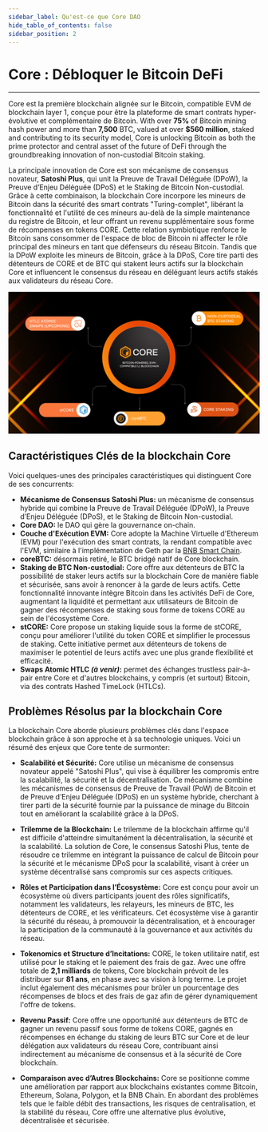 ```yaml
---
sidebar_label: Qu'est-ce que Core DAO
hide_table_of_contents: false
sidebar_position: 2
---
```


# Core : Débloquer le Bitcoin DeFi

---

Core est la première blockchain alignée sur le Bitcoin, compatible EVM de blockchain layer 1, conçue pour être la plateforme de smart contrats hyper-évolutive et complémentaire de Bitcoin. With over **75%** of Bitcoin mining hash power and more than **7,500** BTC, valued at over **$560 million**, staked and contributing to its security model, Core is unlocking Bitcoin as both the prime protector and central asset of the future of DeFi through the groundbreaking innovation of non-custodial Bitcoin staking.

La principale innovation de Core est son mécanisme de consensus novateur, **Satoshi Plus**, qui unit la Preuve de Travail Déléguée (DPoW), la Preuve d’Enjeu Déléguée (DPoS) et le Staking de Bitcoin Non-custodial. Grâce à cette combinaison, la blockchain Core incorpore les mineurs de Bitcoin dans la sécurité des smart contrats "Turing-complet", libérant la fonctionnalité et l'utilité de ces mineurs au-delà de la simple maintenance du registre de Bitcoin, et leur offrant un revenu supplémentaire sous forme de récompenses en tokens CORE. Cette relation symbiotique renforce le Bitcoin sans consommer de l'espace de bloc de Bitcoin ni affecter le rôle principal des mineurs en tant que défenseurs du réseau Bitcoin. Tandis que la DPoW exploite les mineurs de Bitcoin, grâce à la DPoS, Core tire parti des détenteurs de CORE et de BTC qui stakent leurs actifs sur la blockchain Core et influencent le consensus du réseau en déléguant leurs actifs stakés aux validateurs du réseau Core.

![core-products](../../../../../../static/img/Core_Products.png)

## Caractéristiques Clés de la blockchain Core

Voici quelques-unes des principales caractéristiques qui distinguent Core de ses concurrents:

- **Mécanisme de Consensus Satoshi Plus:** un mécanisme de consensus hybride qui combine la Preuve de Travail Déléguée (DPoW), la Preuve d’Enjeu Déléguée (DPoS), et le Staking de Bitcoin Non-custodial.
- **Core DAO:** le DAO qui gère la gouvernance on-chain.
- **Couche d'Exécution EVM:** Core adopte la Machine Virtuelle d'Ethereum (EVM) pour l'exécution des smart contrats, la rendant compatible avec l'EVM, similaire à l'implémentation de Geth par la [BNB Smart Chain](https://github.com/bnb-chain/bsc).
- **coreBTC:** désormais retiré, le BTC bridgé natif de Core blockchain.
- **Staking de BTC Non-custodial:** Core offre aux détenteurs de BTC la possibilité de staker leurs actifs sur la blockchain Core de manière fiable et sécurisée, sans avoir à renoncer à la garde de leurs actifs. Cette fonctionnalité innovante intègre Bitcoin dans les activités DeFi de Core, augmentant la liquidité et permettant aux utilisateurs de Bitcoin de gagner des récompenses de staking sous forme de tokens CORE au sein de l'écosystème Core.
- **stCORE:** Core propose un staking liquide sous la forme de stCORE, conçu pour améliorer l'utilité du token CORE et simplifier le processus de staking. Cette initiative permet aux détenteurs de tokens de maximiser le potentiel de leurs actifs avec une plus grande flexibilité et efficacité.
- **Swaps Atomic HTLC _(à venir)_:** permet des échanges trustless pair-à-pair entre Core et d'autres blockchains, y compris (et surtout) Bitcoin, via des contrats Hashed TimeLock (HTLCs).

## Problèmes Résolus par la blockchain Core

La blockchain Core aborde plusieurs problèmes clés dans l'espace blockchain grâce à son approche et à sa technologie uniques. Voici un résumé des enjeux que Core tente de surmonter:

- **Scalabilité et Sécurité:** Core utilise un mécanisme de consensus novateur appelé "Satoshi Plus", qui vise à équilibrer les compromis entre la scalabilité, la sécurité et la décentralisation. Ce mécanisme combine les mécanismes de consensus de Preuve de Travail (PoW) de Bitcoin et de Preuve d’Enjeu Déléguée (DPoS) en un système hybride, cherchant à tirer parti de la sécurité fournie par la puissance de minage du Bitcoin tout en améliorant la scalabilité grâce à la DPoS.

- **Trilemme de la Blockchain:** Le trilemme de la blockchain affirme qu'il est difficile d'atteindre simultanément la décentralisation, la sécurité et la scalabilité. La solution de Core, le consensus Satoshi Plus, tente de résoudre ce trilemme en intégrant la puissance de calcul de Bitcoin pour la sécurité et le mécanisme DPoS pour la scalabilité, visant à créer un système décentralisé sans compromis sur ces aspects critiques.

- **Rôles et Participation dans l’Écosystème:** Core est conçu pour avoir un écosystème où divers participants jouent des rôles significatifs, notamment les validateurs, les relayeurs, les mineurs de BTC, les détenteurs de CORE, et les vérificateurs. Cet écosystème vise à garantir la sécurité du réseau, à promouvoir la décentralisation, et à encourager la participation de la communauté à la gouvernance et aux activités du réseau.

- **Tokenomics et Structure d’Incitations:** CORE, le token utilitaire natif, est utilisé pour le staking et le paiement des frais de gaz. Avec une offre totale de **2,1 milliards** de tokens, Core blockchain prévoit de les distribuer sur **81 ans**, en phase avec sa vision à long terme. Le projet inclut également des mécanismes pour brûler un pourcentage des récompenses de blocs et des frais de gaz afin de gérer dynamiquement l'offre de tokens.

- **Revenu Passif:** Core offre une opportunité aux détenteurs de BTC de gagner un revenu passif sous forme de tokens CORE, gagnés en récompenses en échange du staking de leurs BTC sur Core et de leur délégation aux validateurs du réseau Core, contribuant ainsi indirectement au mécanisme de consensus et à la sécurité de Core blockchain.

- **Comparaison avec d’Autres Blockchains:** Core se positionne comme une amélioration par rapport aux blockchains existantes comme Bitcoin, Ethereum, Solana, Polygon, et la BNB Chain. En abordant des problèmes tels que le faible débit des transactions, les risques de centralisation, et la stabilité du réseau, Core offre une alternative plus évolutive, décentralisée et sécurisée.
